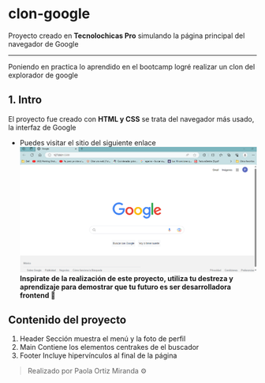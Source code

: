 # clon-google
Proyecto creado en **Tecnolochicas Pro** simulando la página principal del navegador de Google
******
Poniendo en practica lo aprendido en el bootcamp logré realizar un clon del explorador de google
## 1. Intro
El proyecto fue creado con **HTML y CSS** se trata del navegador más usado, la interfaz de Google
* Puedes visitar el sitio del siguiente enlace
![Clon de google](imagenes/CapturaClon.png)
**Inspirate de la realización de este proyecto, utiliza tu destreza y aprendizaje para demostrar que tu futuro es ser desarrolladora frontend 💪**

## Contenido del proyecto
1. Header
Sección muestra el menú y la foto de perfil
2. Main
Contiene los elementos centrakes de el buscador
3. Footer
Incluye hipervínculos al final de la página
>Realizado por Paola Ortiz Miranda ⚙️
